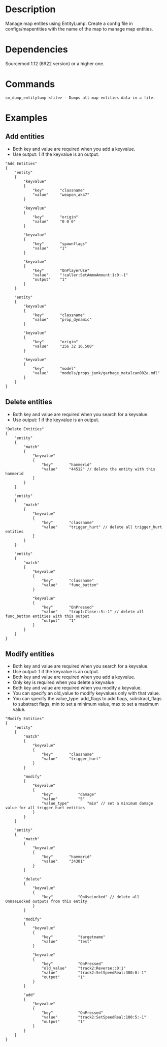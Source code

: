 # Description
Manage map entites using EntityLump. Create a config file in configs/mapentities with the name of the map to manage map entities.

# Dependencies
Sourcemod 1.12 (6922 version) or a higher one.

# Commands
```
sm_dump_entitylump <file> - Dumps all map entities data in a file.
```

# Examples
## Add entities
- Both key and value are required when you add a keyvalue.
- Use output: 1 if the keyvalue is an output.

```
"Add Entities"
{
	"entity"
	{
		"keyvalue"
		{
			"key"		"classname"
			"value"		"weapon_ak47"
		}
		
		"keyvalue"
		{
			"key"		"origin"
			"value"		"0 0 0"
		}
		
		"keyvalue"
		{
			"key"		"spawnflags"
			"value"		"1"
		}
		
		"keyvalue"
		{
			"key"		"OnPlayerUse"
			"value"		"!caller:SetAmmoAmount:1:0:-1"
			"output"	"1"
		}
	}
	
	"entity"
	{
		"keyvalue"
		{
			"key"		"classname"
			"value"		"prop_dynamic"
		}
		
		"keyvalue"
		{
			"key"		"origin"
			"value"		"256 32 16.500"
		}
		
		"keyvalue"
		{
			"key"		"model"
			"value"		"models/props_junk/garbage_metalcan002a.mdl"
		}
	}
}
```

## Delete entities
- Both key and value are required when you search for a keyvalue.
- Use output: 1 if the keyvalue is an output.

```
"Delete Entities"
{
	"entity"
	{
		"match"
		{
			"keyvalue"
			{
				"key"		"hammerid"
				"value"		"44512" // delete the entity with this hammerid
			}
		}
	}
	
	"entity"
	{
		"match"
		{
			"keyvalue"
			{
				"key"		"classname"
				"value"		"trigger_hurt" // delete all trigger_hurt entities
			}
		}
	}
	
	"entity"
	{
		"match"
		{
			"keyvalue"
			{
				"key"		"classname"
				"value"		"func_button"
			}
			
			"keyvalue"
			{
				"key"		"OnPressed"
				"value"		"trap1:Close::5:-1" // delete all func_button entities with this output
				"output"	"1"
			}
		}
	}
}
```

## Modify entities
- Both key and value are required when you search for a keyvalue.
- Use output: 1 if the keyvalue is an output.
- Both key and value are required when you add a keyvalue.
- Only key is required when you delete a keyvalue
- Both key and value are required when you modify a keyvalue.
- You can specify an old_value to modify keyvalues only with that value.
- You can specify the value_type: add_flags to add flags, substract_flags to substract flags, min to set a minimum value, max to set a maximum value.

```
"Modify Entities"
{
	"entity"
	{
		"match"
		{
			"keyvalue"
			{
				"key"		"classname"
				"value"		"trigger_hurt"
			}
		}
		
		"modify"
		{
			"keyvalue"
			{
				"key"			"damage"
				"value"			"5"
				"value_type"		"min" // set a minimum damage value for all trigger_hurt entities
			}
		}
	}
	
	"entity"
	{
		"match"
		{
			"keyvalue"
			{
				"key"		"hammerid"
				"value"		"34301"
			}
		}
		
		"delete"
		{
			"keyvalue"
			{
				"key"			"OnUseLocked" // delete all OnUseLocked outputs from this entity
			}
		}
		
		"modify"
		{
			"keyvalue"
			{
				"key"			"targetname"
				"value"			"test"
			}
			
			"keyvalue"
			{
				"key"			"OnPressed"
				"old_value"		"track2:Reverse::0:1"
				"value"			"track2:SetSpeedReal:300:0:-1"
				"output"		"1"
			}
		}
		
		"add"
		{
			"keyvalue"
			{
				"key"			"OnPressed"
				"value"			"track2:SetSpeedReal:100:5:-1"
				"output"		"1"
			}
		}
	}
}
```
